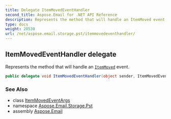```yaml
---
title: Delegate ItemMovedEventHandler
second_title: Aspose.Email for .NET API Reference
description: Represents the method that will handle an ItemMoved event
type: docs
weight: 20530
url: /net/aspose.email.storage.pst/itemmovedeventhandler/
---
```

## ItemMovedEventHandler delegate

Represents the method that will handle an [`ItemMoved`](../folderinfo/itemmoved/) event.

```csharp
public delegate void ItemMovedEventHandler(object sender, ItemMovedEventArgs e);
```

### See Also

* class [ItemMovedEventArgs](../itemmovedeventargs/)
* namespace [Aspose.Email.Storage.Pst](../../aspose.email.storage.pst/)
* assembly [Aspose.Email](../../)



